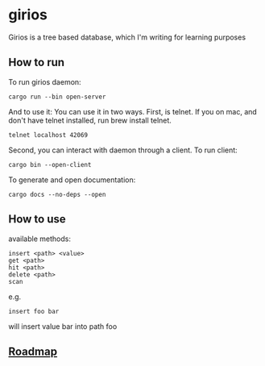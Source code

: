 # girios
Girios is a tree based database, which I'm writing for learning purposes

## How to run

To run girios daemon:
```
cargo run --bin open-server
```

And to use it:
You can use it in two ways.
First, is telnet. If you on mac, and don't have telnet installed, run brew install telnet.
```
telnet localhost 42069
```
Second, you can interact with daemon through a client.
To run client:
```
cargo bin --open-client
```


To generate and open documentation:

```
cargo docs --no-deps --open
```

## How to use

available methods:
```
insert <path> <value>
get <path>
hit <path>
delete <path>
scan
```

e.g.
```
insert foo bar
```
will insert value bar into path foo


## [Roadmap](https://docs.google.com/spreadsheets/d/1rAe194TiP8Uh3TWq-6t2CMmyK_q8IUbezFoHdePunWQ/edit?usp=sharing)
